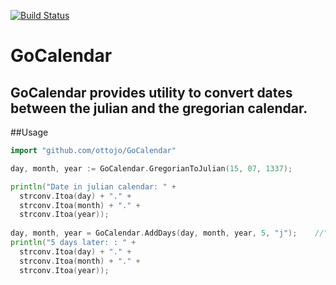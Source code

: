 [![Build Status](https://travis-ci.org/ottojo/GoCalendar.svg?branch=master)](https://travis-ci.org/ottojo/GoCalendar)
# GoCalendar 
## GoCalendar provides utility to convert dates between the julian and the gregorian calendar.


##Usage
```go
import "github.com/ottojo/GoCalendar"

day, month, year := GoCalendar.GregorianToJulian(15, 07, 1337);

println("Date in julian calendar: " +
  strconv.Itoa(day) + "." +
  strconv.Itoa(month) + "." +
  strconv.Itoa(year));
  
day, month, year = GoCalendar.AddDays(day, month, year, 5, "j");    //"j" - Julian calendar, "g" - Gregorian calendar
println("5 days later: : " +
  strconv.Itoa(day) + "." +
  strconv.Itoa(month) + "." +
  strconv.Itoa(year));
```
